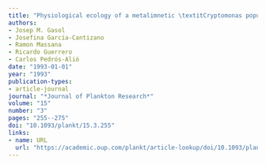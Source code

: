 ```yaml
---
title: "Physiological ecology of a metalimnetic \textitCryptomonas population: relationships to light, sulfide and nutrients"
authors:
- Josep M. Gasol
- Josefina García-Cantizano
- Ramon Massana
- Ricardo Guerrero
- Carlos Pedrós-Alió
date: "1993-01-01"
year: "1993"
publication-types:
- article-journal
journal: "*Journal of Plankton Research*"
volume: "15"
number: "3"
pages: "255--275"
doi: "10.1093/plankt/15.3.255"
links:
- name: URL
  url: "https://academic.oup.com/plankt/article-lookup/doi/10.1093/plankt/15.3.255"
---
```

